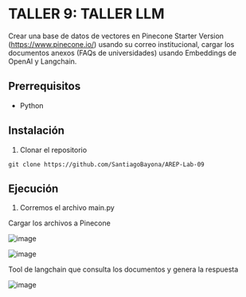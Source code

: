 # TALLER 9: TALLER LLM

Crear una base de datos de vectores en Pinecone Starter Version (https://www.pinecone.io/) usando su correo institucional, cargar los documentos anexos (FAQs de universidades) usando Embeddings de OpenAI y Langchain.

## Prerrequisitos
- Python

## Instalación

1. Clonar el repositorio

```
git clone https://github.com/SantiagoBayona/AREP-Lab-09
```

## Ejecución

1. Corremos el archivo main.py

Cargar los archivos a Pinecone

![image](https://github.com/SantiagoBayona/AREP-Lab-09/assets/64861204/40e5d45f-1146-4317-8780-1795a2edbbd9)

![image](https://github.com/SantiagoBayona/AREP-Lab-09/assets/64861204/f006cc38-ccc5-4355-80df-967b85f7cca1)

Tool de langchain que consulta los documentos y genera la respuesta

![image](https://github.com/SantiagoBayona/AREP-Lab-09/assets/64861204/265a4d15-1844-417c-9794-9e7b4fea415c)

